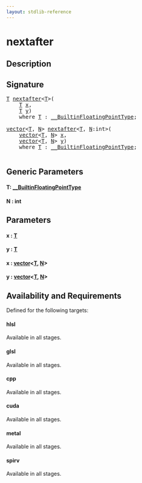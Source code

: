 ```yaml
---
layout: stdlib-reference
---
```


# nextafter

## Description





## Signature 

<pre>
<a href="nextafter.md#typeparam-T" class="code_type">T</a> <a href="nextafter.md">nextafter</a>&lt;<a href="nextafter.md#typeparam-T" class="code_type">T</a>&gt;(
    <a href="nextafter.md#typeparam-T" class="code_type">T</a> <a href="nextafter.md#decl-x" class="code_param">x</a>,
    <a href="nextafter.md#typeparam-T" class="code_type">T</a> <a href="nextafter.md#decl-y" class="code_param">y</a>)
    <span class='code_keyword'>where</span> <a href="nextafter.md#typeparam-T" class="code_type">T</a> : <a href="../interfaces/0_builtinfloatingpointtype-029hm/index.md" class="code_type">__BuiltinFloatingPointType</a>;

<a href="../types/vector/index.md" class="code_type">vector</a>&lt;<a href="nextafter.md#typeparam-T" class="code_type">T</a>, <a href="nextafter.md#decl-N" class="code_var">N</a>&gt; <a href="nextafter.md">nextafter</a>&lt;<a href="nextafter.md#typeparam-T" class="code_type">T</a>, <a href="nextafter.md#decl-N" class="code_var">N</a>:<span class="code_keyword">int</span>&gt;(
    <a href="../types/vector/index.md" class="code_type">vector</a>&lt;<a href="nextafter.md#typeparam-T" class="code_type">T</a>, <a href="nextafter.md#decl-N" class="code_var">N</a>&gt; <a href="nextafter.md#decl-x" class="code_param">x</a>,
    <a href="../types/vector/index.md" class="code_type">vector</a>&lt;<a href="nextafter.md#typeparam-T" class="code_type">T</a>, <a href="nextafter.md#decl-N" class="code_var">N</a>&gt; <a href="nextafter.md#decl-y" class="code_param">y</a>)
    <span class='code_keyword'>where</span> <a href="nextafter.md#typeparam-T" class="code_type">T</a> : <a href="../interfaces/0_builtinfloatingpointtype-029hm/index.md" class="code_type">__BuiltinFloatingPointType</a>;

</pre>

## Generic Parameters

####  <a id="typeparam-T"></a>T: [\_\_BuiltinFloatingPointType](../interfaces/0_builtinfloatingpointtype-029hm/index.md)
####  <a id="decl-N"></a>N  : int

## Parameters

####  <a id="decl-x"></a>x  : [T](nextafter.md#typeparam-T)
####  <a id="decl-y"></a>y  : [T](nextafter.md#typeparam-T)
####  <a id="decl-x"></a>x  : [vector](../types/vector/index.md)\<[T](../types/vector/index.md#typeparam-T), [N](../types/vector/index.md#decl-N)\>
####  <a id="decl-y"></a>y  : [vector](../types/vector/index.md)\<[T](../types/vector/index.md#typeparam-T), [N](../types/vector/index.md#decl-N)\>

## Availability and Requirements

Defined for the following targets:

#### hlsl
Available in all stages.

#### glsl
Available in all stages.

#### cpp
Available in all stages.

#### cuda
Available in all stages.

#### metal
Available in all stages.

#### spirv
Available in all stages.




<script>
// Fix .md links to .html when on ReadTheDocs
if (window.location.hostname.includes('readthedocs') || 
    window.location.hostname.includes('rtfd.io')) {
  document.addEventListener('DOMContentLoaded', function() {
    const links = document.querySelectorAll('a');
    links.forEach(link => {
      if (link.getAttribute('href') && link.getAttribute('href').endsWith('.md')) {
        link.href = link.href.replace(/\.md($|#|\?)/, '.html$1');
      }
    });
  });
}
</script>
